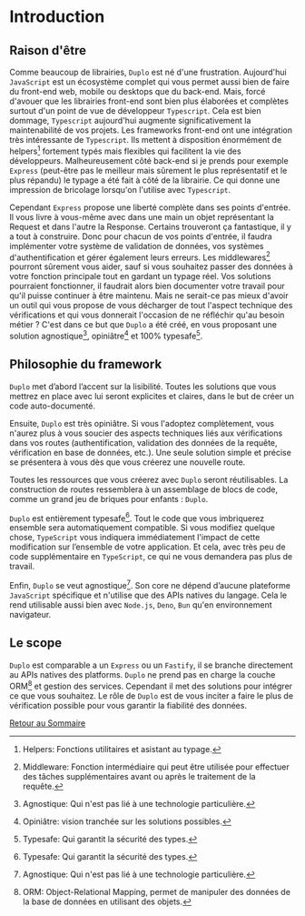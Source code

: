 # Introduction

## Raison d'être

Comme beaucoup de librairies, `Duplo` est né d'une frustration. Aujourd'hui `JavaScript` est un écosystème complet qui vous permet aussi bien de faire du front-end web, mobile ou desktops que du back-end. Mais, forcé d'avouer que les librairies front-end sont bien plus élaborées et complètes surtout d'un point de vue de développeur `Typescript`. Cela est bien dommage, `Typescript` aujourd'hui augmente significativement la maintenabilité de vos projets. Les frameworks front-end ont une intégration très intéressante de `Typescript`. Ils mettent à disposition énormément de helpers[^1] fortement typés mais flexibles qui facilitent la vie des développeurs. Malheureusement côté back-end si je prends pour exemple `Express` (peut-être pas le meilleur mais sûrement le plus représentatif et le plus répandu) le typage a été fait à côté de la librairie. Ce qui donne une impression de bricolage lorsqu'on l'utilise avec `Typescript`.

Cependant `Express` propose une liberté complète dans ses points d'entrée. Il vous livre à vous-même avec dans une main un objet représentant la Request et dans l'autre la Response. Certains trouveront ça fantastique, il y a tout à construire. Donc pour chacun de vos points d'entrée, il faudra implémenter votre système de validation de données, vos systèmes d'authentification et gérer également leurs erreurs. Les middlewares[^5] pourront sûrement vous aider, sauf si vous souhaitez passer des données à votre fonction principale tout en gardant un typage réel. Vos solutions pourraient fonctionner, il faudrait alors bien documenter votre travail pour qu'il puisse continuer à être maintenu. Mais ne serait-ce pas mieux d'avoir un outil qui vous propose de vous décharger de tout l'aspect technique des vérifications et qui vous donnerait l'occasion de ne réfléchir qu'au besoin métier ? C'est dans ce but que `Duplo` a été créé, en vous proposant une solution agnostique[^2], opiniâtre[^3] et 100% typesafe[^4].

## Philosophie du framework

`Duplo` met d’abord l’accent sur la lisibilité. Toutes les solutions que vous mettrez en place avec lui seront explicites et claires, dans le but de créer un code auto-documenté.

Ensuite, `Duplo` est très opiniâtre. Si vous l'adoptez complètement, vous n'aurez plus à vous soucier des aspects techniques liés aux vérifications dans vos routes (authentification, validation des données de la requête, vérification en base de données, etc.). Une seule solution simple et précise se présentera à vous dès que vous créerez une nouvelle route.

Toutes les ressources que vous créerez avec `Duplo` seront réutilisables. La construction de routes ressemblera à un assemblage de blocs de code, comme un grand jeu de briques pour enfants : `Duplo`.

`Duplo` est entièrement typesafe[^4]. Tout le code que vous imbriquerez ensemble sera automatiquement compatible. Si vous modifiez quelque chose, `TypeScript` vous indiquera immédiatement l'impact de cette modification sur l’ensemble de votre application. Et cela, avec très peu de code supplémentaire en `TypeScript`, ce qui ne vous demandera pas plus de travail.

Enfin, `Duplo` se veut agnostique[^2]. Son core ne dépend d’aucune plateforme `JavaScript` spécifique et n'utilise que des APIs natives du langage. Cela le rend utilisable aussi bien avec `Node.js`, `Deno`, `Bun` qu'en environnement navigateur.

## Le scope

`Duplo` est comparable a un `Express` ou un `Fastify`, il se branche directement au APIs natives des platforms. `Duplo` ne prend pas en charge la couche ORM[^6] et gestion des services. Cependant il met des solutions pour intégrer ce que vous souhaitez. Le rôle de `Duplo` est de vous inciter a faire le plus de vérification possible pour vous garantir la fiabilité des données.

[^1]: Helpers: Fonctions utilitaires et asistant au typage.
[^2]: Agnostique: Qui n'est pas lié à une technologie particulière.
[^3]: Opiniâtre: vision tranchée sur les solutions possibles.
[^4]: Typesafe: Qui garantit la sécurité des types.
[^5]: Middleware: Fonction intermédiaire qui peut être utilisée pour effectuer des tâches supplémentaires avant ou après le traitement de la requête.
[^6]: ORM: Object-Relational Mapping, permet de manipuler des données de la base de données en utilisant des objets.

[Retour au Sommaire](./README.md)
